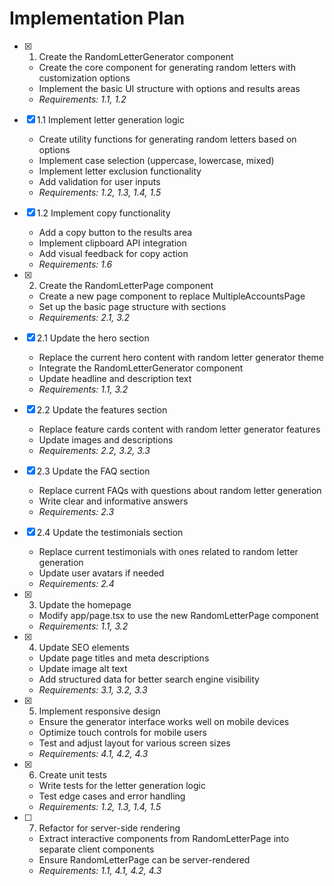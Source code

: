 # Implementation Plan

- [x] 1. Create the RandomLetterGenerator component
  - Create the core component for generating random letters with customization options
  - Implement the basic UI structure with options and results areas
  - _Requirements: 1.1, 1.2_

- [x] 1.1 Implement letter generation logic
  - Create utility functions for generating random letters based on options
  - Implement case selection (uppercase, lowercase, mixed)
  - Implement letter exclusion functionality
  - Add validation for user inputs
  - _Requirements: 1.2, 1.3, 1.4, 1.5_

- [x] 1.2 Implement copy functionality
  - Add a copy button to the results area
  - Implement clipboard API integration
  - Add visual feedback for copy action
  - _Requirements: 1.6_

- [x] 2. Create the RandomLetterPage component
  - Create a new page component to replace MultipleAccountsPage
  - Set up the basic page structure with sections
  - _Requirements: 2.1, 3.2_

- [x] 2.1 Update the hero section
  - Replace the current hero content with random letter generator theme
  - Integrate the RandomLetterGenerator component
  - Update headline and description text
  - _Requirements: 1.1, 3.2_

- [x] 2.2 Update the features section
  - Replace feature cards content with random letter generator features
  - Update images and descriptions
  - _Requirements: 2.2, 3.2, 3.3_

- [x] 2.3 Update the FAQ section
  - Replace current FAQs with questions about random letter generation
  - Write clear and informative answers
  - _Requirements: 2.3_

- [x] 2.4 Update the testimonials section
  - Replace current testimonials with ones related to random letter generation
  - Update user avatars if needed
  - _Requirements: 2.4_

- [x] 3. Update the homepage
  - Modify app/page.tsx to use the new RandomLetterPage component
  - _Requirements: 1.1, 3.2_

- [x] 4. Update SEO elements
  - Update page titles and meta descriptions
  - Update image alt text
  - Add structured data for better search engine visibility
  - _Requirements: 3.1, 3.2, 3.3_

- [x] 5. Implement responsive design
  - Ensure the generator interface works well on mobile devices
  - Optimize touch controls for mobile users
  - Test and adjust layout for various screen sizes
  - _Requirements: 4.1, 4.2, 4.3_

- [x] 6. Create unit tests
  - Write tests for the letter generation logic
  - Test edge cases and error handling
  - _Requirements: 1.2, 1.3, 1.4, 1.5_

- [ ] 7. Refactor for server-side rendering
  - Extract interactive components from RandomLetterPage into separate client components
  - Ensure RandomLetterPage can be server-rendered
  - _Requirements: 1.1, 4.1, 4.2, 4.3_